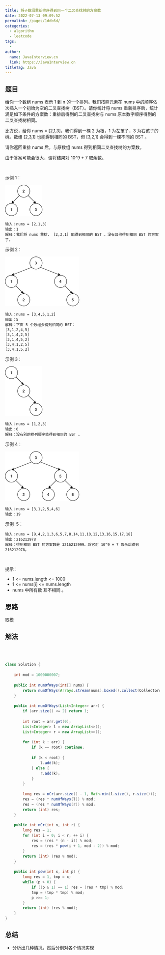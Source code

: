 ```yaml
---
title: 将子数组重新排序得到同一个二叉查找树的方案数
date: 2022-07-13 09:09:52
permalink: /pages/1ddb6d/
categories:
  - algorithm
  - leetcode
tags:
  - 
author: 
  name: JavaInterview.cn
  link: https://JavaInterview.cn
titleTag: Java
---
```


## 题目

给你一个数组 nums 表示 1 到 n 的一个排列。我们按照元素在 nums 中的顺序依次插入一个初始为空的二叉查找树（BST）。请你统计将 nums 重新排序后，统计满足如下条件的方案数：重排后得到的二叉查找树与 nums 原本数字顺序得到的二叉查找树相同。

比方说，给你 nums = [2,1,3]，我们得到一棵 2 为根，1 为左孩子，3 为右孩子的树。数组 [2,3,1] 也能得到相同的 BST，但 [3,2,1] 会得到一棵不同的 BST 。

请你返回重排 nums 后，与原数组 nums 得到相同二叉查找树的方案数。

由于答案可能会很大，请将结果对 10^9 + 7 取余数。

 

示例 1：

![](../../../media/pictures/leetcode/bb.png)


    输入：nums = [2,1,3]
    输出：1
    解释：我们将 nums 重排， [2,3,1] 能得到相同的 BST 。没有其他得到相同 BST 的方案了。
示例 2：

![](../../../media/pictures/leetcode/ex1.png)

    输入：nums = [3,4,5,1,2]
    输出：5
    解释：下面 5 个数组会得到相同的 BST：
    [3,1,2,4,5]
    [3,1,4,2,5]
    [3,1,4,5,2]
    [3,4,1,2,5]
    [3,4,1,5,2]
示例 3：

![](../../../media/pictures/leetcode/ex4.png)

    输入：nums = [1,2,3]
    输出：0
    解释：没有别的排列顺序能得到相同的 BST 。
示例 4：

![](../../../media/pictures/leetcode/abc.png)

    输入：nums = [3,1,2,5,4,6]
    输出：19
示例  5：

    输入：nums = [9,4,2,1,3,6,5,7,8,14,11,10,12,13,16,15,17,18]
    输出：216212978
    解释：得到相同 BST 的方案数是 3216212999。将它对 10^9 + 7 取余后得到 216212978。
 

提示：

- 1 <= nums.length <= 1000
- 1 <= nums[i] <= nums.length
- nums 中所有数 互不相同 。



## 思路

取模

## 解法
```java



class Solution {
    
    int mod = 1000000007;

    public int numOfWays(int[] nums) {
        return numOfWays(Arrays.stream(nums).boxed().collect(Collectors.toList())) - 1;
    }

    public int numOfWays(List<Integer> arr) {
        if (arr.size() <= 2) return 1;

        int root = arr.get(0);
        List<Integer> l = new ArrayList<>();
        List<Integer> r = new ArrayList<>();

        for (int k : arr) {
            if (k == root) continue;

            if (k < root) {
                l.add(k);
            } else {
                r.add(k);
            }
        }

        long res = nCr(arr.size() - 1, Math.min(l.size(), r.size()));
        res = (res * numOfWays(l)) % mod;
        res = (res * numOfWays(r)) % mod;
        return (int) res;
    }

    public int nCr(int n, int r) {
        long res = 1;
        for (int i = 0; i < r; ++ i) {
            res = (res * (n - i)) % mod;
            res = (res * pow(i + 1, mod - 2)) % mod;
        }
        return (int) (res % mod);
    }

    public int pow(int x, int p) {
        long res = 1, tmp = x;
        while (p > 0) {
            if ((p & 1) == 1) res = (res * tmp) % mod;
            tmp = (tmp * tmp) % mod;
            p >>= 1;
        }
        return (int) (res % mod);
    }
}
```

## 总结

- 分析出几种情况，然后分别对各个情况实现 

